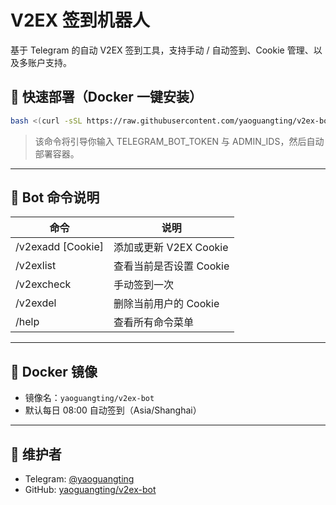 # V2EX 签到机器人

基于 Telegram 的自动 V2EX 签到工具，支持手动 / 自动签到、Cookie 管理、以及多账户支持。

## 🚀 快速部署（Docker 一键安装）

```bash
bash <(curl -sSL https://raw.githubusercontent.com/yaoguangting/v2ex-bot/main/install.sh)
```

> 该命令将引导你输入 TELEGRAM_BOT_TOKEN 与 ADMIN_IDS，然后自动部署容器。

---

## 📌 Bot 命令说明

| 命令 | 说明 |
|------|------|
| /v2exadd [Cookie] | 添加或更新 V2EX Cookie |
| /v2exlist         | 查看当前是否设置 Cookie |
| /v2excheck        | 手动签到一次 |
| /v2exdel          | 删除当前用户的 Cookie |
| /help             | 查看所有命令菜单 |

---

## 🧱 Docker 镜像

- 镜像名：`yaoguangting/v2ex-bot`
- 默认每日 08:00 自动签到（Asia/Shanghai）

---

## 👤 维护者

- Telegram: [@yaoguangting](https://t.me/yaoguangting)
- GitHub: [yaoguangting/v2ex-bot](https://github.com/yaoguangting/v2ex-bot)